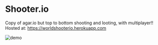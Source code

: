 # Shooter.io
Copy of agar.io but top to bottom shooting and looting, with multiplayer!!
Hosted at: 
https://worldshooterio.herokuapp.com

![demo](https://i.imgur.com/UI1zI3c.png)

